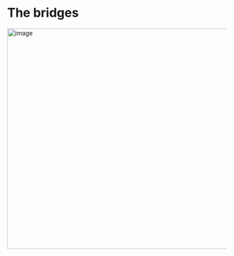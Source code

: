 # The bridges

<img width="506" alt="image" src="https://user-images.githubusercontent.com/2545978/193692383-877770f6-2d45-4819-8cb3-49a85ee03d22.png">
